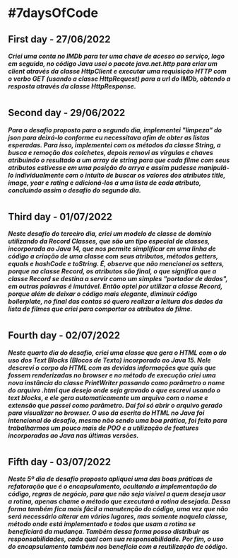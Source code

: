 # #7daysOfCode

## First day - 27/06/2022

***Criei uma conta no IMDb para ter uma chave de acesso ao serviço, logo em seguida, no código Java usei o pacote java.net.http para criar um client através da classe HttpClient e executar uma requisição HTTP com o verbo GET (usando a classe HttpRequest) para a url do IMDb, obtendo a resposta através da classe HttpResponse.***

#

## Second day - 29/06/2022

***Para o desafio proposto para o segundo dia, implementei "limpeza" do json para deixá-lo conforme eu necessitava afim de obter as listas esperadas. Para isso, implementei com os métodos da classe String, a busca e remoção dos colchetes, depois removi as vírgulas e chaves atribuindo o resultado a um array de string para que cada filme com seus atributos estivesse em uma posição do arrya e assim pudesse manipulá-lo individualmente com o intuíto de buscar os valores dos atributos title, image, year e rating e adicioná-los a uma lista de cada atributo, concluíndo assim o desafio do segundo dia.***

#

## Third day - 01/07/2022

***Neste desafio do terceiro dia, criei um modelo de classe de domínio utilizando da Record Classes, que são um tipo especial de classes, incorporada ao Java 14, que nos permite simplificar em uma linha de código a criação de uma classe com seus atributos, métodos getters, equals e hashCode e toString. É, observe que não mencionei os setters, porque na classe Record, os atributos são final, o que significa que a classe Record se destina a servir como um simples "portador de dados", em outras palavras é imutável. Então optei por utilizar a classe Record, porque além de deixar o código mais elegante, diminuir código boilerplate, no final das contas só quero realizar a leitura dos dados da lista de filmes que criei para comportar os atributos do filme.***

#

## Fourth day - 02/07/2022

***Neste quarto dia do desafio, criei uma classe que gera o HTML com o do uso dos Text Blocks (Blocos de Texto) incorporado ao Java 15. Nele descrevi o corpo do HTML com as devidas informações que quis que fossem renderizadas no browser e no método de execução criei uma nova instância da classe PrintWriter passando como parâmetro o nome do arquivo .html que desejo onde seja gravado o que escrevi usando o text blocks, e ele gera automaticamente um arquivo com o nome e extensão que passei como parâmetro. Daí foi só abrir o arquivo gerado para visualizar no browser. O uso da escrita do HTML no Java foi intencional do desafio, mesmo não sendo uma boa prática, foi feito para trabalharmos um pouco mais de POO e a utilização de features incorporadas ao Java nas últimas versões.***

#

## Fifth day - 03/07/2022

***Neste 5º dia de desafio proposto apliquei uma das boas práticas de refatoração que é o encapsulamento, ocultando a implementação do código, regras de negócio, para que não seja visível a quem deseja usar a rotina, apenas chame o método que executará a rotina desejada. Dessa forma também fica mais fácil a manutenção do código, uma vez que não será necessário alterar em vários lugares, mas somente naquela classe, método onde está implementado e todos que usam a rotina se beneficiará da mudança. Também dessa forma posso distribuir as responsabilidades, cada qual com sua responsabilidade. Por fim, o uso do encapsulamento também nos beneficia com a reutilização de código.***